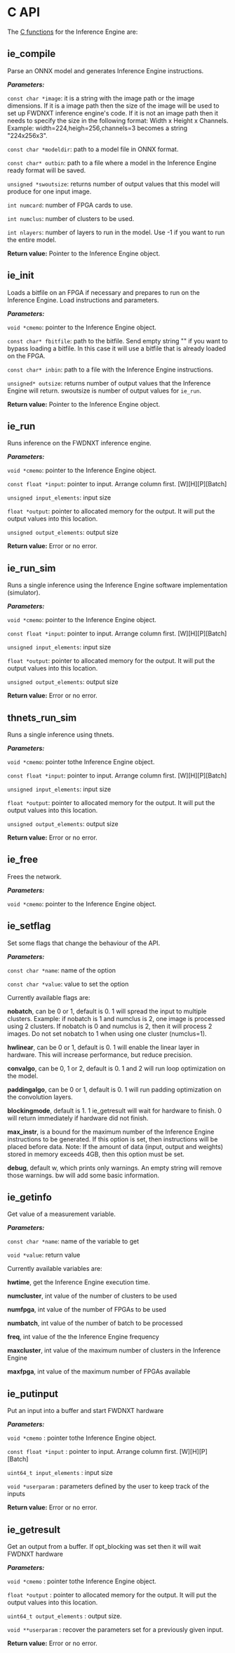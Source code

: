 # C API

The [C functions](https://github.com/FWDNXT/SDK/blob/master/api.h) for the Inference Engine are:

## ie_compile

Parse an ONNX model and generates Inference Engine instructions.

***Parameters:***

`const char *image`: it is a string with the image path or the image dimensions. If it is a image path then the size of the image will be used to set up FWDNXT inference engine's code. If it is not an image path then it needs to specify the size in the following format: Width x Height x Channels. Example: width=224,heigh=256,channels=3 becomes a string "224x256x3".    

`const char *modeldir`: path to a model file in ONNX format.

`const char* outbin`: path to a file where a model in the Inference Engine ready format will be saved.

`unsigned *swoutsize`: returns number of output values that this model will produce for one input image.

`int numcard`: number of FPGA cards to use.

`int numclus`: number of clusters to be used.

`int nlayers`: number of layers to run in the model. Use -1 if you want to run the entire model.  

**Return value:** Pointer to the Inference Engine object.

## ie_init

Loads a bitfile on an FPGA if necessary and prepares to run on the Inference Engine. Load instructions and parameters.

***Parameters:***

`void *cmemo`: pointer to the Inference Engine object.

`const char* fbitfile`: path to the bitfile. Send empty string &quot;&quot; if you want to bypass loading a bitfile. In this case it will use a bitfile that is already loaded on the FPGA.    

`const char* inbin`: path to a file with the Inference Engine instructions.

`unsigned* outsize`: returns number of output values that the Inference Engine will return. swoutsize is number of output values for `ie_run`.   

**Return value:** Pointer to the Inference Engine object.

## ie_run

Runs inference on the FWDNXT inference engine.

***Parameters:***

`void *cmemo`: pointer to the Inference Engine object.

`const float *input`: pointer to input. Arrange column first. [W][H][P][Batch]

`unsigned input_elements`: input size

`float *output`: pointer to allocated memory for the output. It will put the output values into this location. 

`unsigned output_elements`: output size

**Return value:** Error or no error.

## ie_run_sim

Runs a single inference using the Inference Engine software implementation (simulator).

***Parameters:***  

`void *cmemo`: pointer to the Inference Engine object.

`const float *input`: pointer to input. Arrange column first. [W][H][P][Batch]

`unsigned input_elements`: input size

`float *output`: pointer to allocated memory for the output. It will put the output values into this location. 

`unsigned output_elements`: output size

**Return value:** Error or no error.

## thnets_run_sim

Runs a single inference using thnets.

***Parameters:***  

`void *cmemo`: pointer tothe Inference Engine object.

`const float *input`: pointer to input. Arrange column first. [W][H][P][Batch]

`unsigned input_elements`: input size

`float *output`: pointer to allocated memory for the output. It will put the output values into this location. 

`unsigned output_elements`: output size

**Return value:** Error or no error.

## ie_free

Frees the network.

***Parameters:***

`void *cmemo`: pointer to the Inference Engine object.

## ie_setflag

Set some flags that change the behaviour of the API.

***Parameters:***

`const char *name`: name of the option

`const char *value`: value to set the option 

Currently available flags are:

**nobatch**, can be 0 or 1, default is 0. 1 will spread the input to multiple clusters. Example: if nobatch is 1 and numclus is 2, one image is processed using 2 clusters. If nobatch is 0 and numclus is 2, then it will process 2 images. Do not set nobatch to 1 when using one cluster (numclus=1).

**hwlinear**, can be 0 or 1, default is 0. 1 will enable the linear layer in hardware. This will increase performance, but reduce precision.    

**convalgo**, can be 0, 1 or 2, default is 0. 1 and 2 will run loop optimization on the model.

**paddingalgo**, can be 0 or 1, default is 0. 1 will run padding optimization on the convolution layers.  

**blockingmode**, default is 1. 1 ie_getresult will wait for hardware to finish. 0 will return immediately if hardware did not finish.

**max_instr**, is a bound for the maximum number of the Inference Engine instructions to be generated. If this option is set, then instructions will be placed before data. Note: If the amount of data (input, output and weights) stored in memory exceeds 4GB, then this option must be set. 

**debug**, default w, which prints only warnings. An empty string will remove those warnings. bw will add some basic information.    

## ie_getinfo

Get value of a measurement variable.

***Parameters:***  

`const char *name`: name of the variable to get 

`void *value`: return value
  
Currently available variables are:

**hwtime**, get the Inference Engine execution time.    

**numcluster**, int value of the number of clusters to be used

**numfpga**, int value of the number of FPGAs to be used

**numbatch**, int value of the number of batch to be processed

**freq**, int value of the the Inference Engine frequency

**maxcluster**, int value of the maximum number of clusters in the Inference Engine

**maxfpga**, int value of the maximum number of FPGAs available

## ie_putinput

Put an input into a buffer and start FWDNXT hardware

***Parameters:***  

`void *cmemo` : pointer tothe Inference Engine object.

`const float *input` : pointer to input. Arrange column first. [W][H][P][Batch]

`uint64_t input_elements` : input size

`void *userparam` : parameters defined by the user to keep track of the inputs

**Return value:** Error or no error.

## ie_getresult

Get an output from a buffer. If opt_blocking was set then it will wait FWDNXT hardware

***Parameters:***  

`void *cmemo` : pointer tothe Inference Engine object.

`float *output` : pointer to allocated memory for the output. It will put the output values into this location.

`uint64_t output_elements` : output size.

`void **userparam` : recover the parameters set for a previously given input.

**Return value:** Error or no error.

